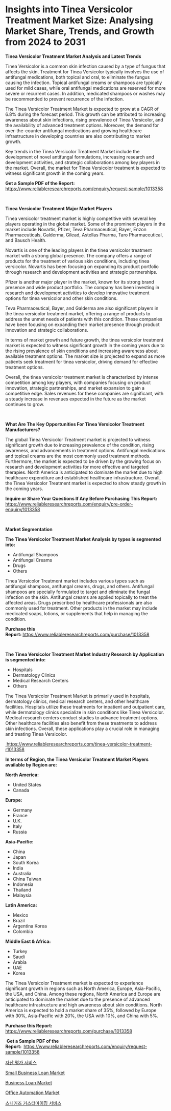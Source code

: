 <p><h1>Insights into Tinea Versicolor Treatment Market Size: Analysing Market Share, Trends, and Growth from 2024 to 2031</h1></p><p><strong>Tinea Versicolor Treatment Market Analysis and Latest Trends</strong></p>
<p><p>Tinea Versicolor is a common skin infection caused by a type of fungus that affects the skin. Treatment for Tinea Versicolor typically involves the use of antifungal medications, both topical and oral, to eliminate the fungus causing the infection. Topical antifungal creams or shampoos are typically used for mild cases, while oral antifungal medications are reserved for more severe or recurrent cases. In addition, medicated shampoos or washes may be recommended to prevent recurrence of the infection.</p><p>The Tinea Versicolor Treatment Market is expected to grow at a CAGR of 6.8% during the forecast period. This growth can be attributed to increasing awareness about skin infections, rising prevalence of Tinea Versicolor, and the availability of advanced treatment options. Moreover, the demand for over-the-counter antifungal medications and growing healthcare infrastructure in developing countries are also contributing to market growth.</p><p>Key trends in the Tinea Versicolor Treatment Market include the development of novel antifungal formulations, increasing research and development activities, and strategic collaborations among key players in the market. Overall, the market for Tinea Versicolor treatment is expected to witness significant growth in the coming years.</p></p>
<p><strong>Get a Sample PDF of the Report:&nbsp;</strong> <a href="https://www.reliableresearchreports.com/enquiry/request-sample/1013358">https://www.reliableresearchreports.com/enquiry/request-sample/1013358</a></p>
<p>&nbsp;</p>
<p><strong>Tinea Versicolor Treatment Major Market Players</strong></p>
<p><p>Tinea versicolor treatment market is highly competitive with several key players operating in the global market. Some of the prominent players in the market include Novartis, Pfizer, Teva Pharmaceutical, Bayer, Enzon Pharmaceuticals, Galderma, Gilead, Astellas Pharma, Taro Pharmaceutical, and Bausch Health. </p><p>Novartis is one of the leading players in the tinea versicolor treatment market with a strong global presence. The company offers a range of products for the treatment of various skin conditions, including tinea versicolor. Novartis has been focusing on expanding its product portfolio through research and development activities and strategic partnerships. </p><p>Pfizer is another major player in the market, known for its strong brand presence and wide product portfolio. The company has been investing in research and development activities to develop innovative treatment options for tinea versicolor and other skin conditions.</p><p>Teva Pharmaceutical, Bayer, and Galderma are also significant players in the tinea versicolor treatment market, offering a range of products to address the unmet needs of patients with this condition. These companies have been focusing on expanding their market presence through product innovation and strategic collaborations.</p><p>In terms of market growth and future growth, the tinea versicolor treatment market is expected to witness significant growth in the coming years due to the rising prevalence of skin conditions and increasing awareness about available treatment options. The market size is projected to expand as more patients seek treatment for tinea versicolor, driving demand for effective treatment options.</p><p>Overall, the tinea versicolor treatment market is characterized by intense competition among key players, with companies focusing on product innovation, strategic partnerships, and market expansion to gain a competitive edge. Sales revenues for these companies are significant, with a steady increase in revenues expected in the future as the market continues to grow.</p></p>
<p>&nbsp;</p>
<p><strong>What Are The Key Opportunities For Tinea Versicolor Treatment Manufacturers?</strong></p>
<p><p>The global Tinea Versicolor Treatment market is projected to witness significant growth due to increasing prevalence of the condition, rising awareness, and advancements in treatment options. Antifungal medications and topical creams are the most commonly used treatment methods. Furthermore, the market is expected to be driven by the growing focus on research and development activities for more effective and targeted therapies. North America is anticipated to dominate the market due to high healthcare expenditure and established healthcare infrastructure. Overall, the Tinea Versicolor Treatment market is expected to show steady growth in the coming years.</p></p>
<p><strong>Inquire or Share Your Questions If Any Before Purchasing This Report:</strong> <a href="https://www.reliableresearchreports.com/enquiry/pre-order-enquiry/1013358">https://www.reliableresearchreports.com/enquiry/pre-order-enquiry/1013358</a></p>
<p>&nbsp;</p>
<p><strong>Market Segmentation</strong></p>
<p><strong>The Tinea Versicolor Treatment Market Analysis by types is segmented into:</strong></p>
<p><ul><li>Antifungal Shampoos</li><li>Antifungal Creams</li><li>Drugs</li><li>Others</li></ul></p>
<p><p>Tinea Versicolor Treatment market includes various types such as antifungal shampoos, antifungal creams, drugs, and others. Antifungal shampoos are specially formulated to target and eliminate the fungal infection on the skin. Antifungal creams are applied topically to treat the affected areas. Drugs prescribed by healthcare professionals are also commonly used for treatment. Other products in the market may include medicated soaps, lotions, or supplements that help in managing the condition.</p></p>
<p><strong>Purchase this Report:&nbsp;</strong><a href="https://www.reliableresearchreports.com/purchase/1013358">https://www.reliableresearchreports.com/purchase/1013358</a></p>
<p>&nbsp;</p>
<p><strong>The Tinea Versicolor Treatment Market Industry Research by Application is segmented into:</strong></p>
<p><ul><li>Hospitals</li><li>Dermatology Clinics</li><li>Medical Research Centers</li><li>Others</li></ul></p>
<p><p>The Tinea Versicolor Treatment Market is primarily used in hospitals, dermatology clinics, medical research centers, and other healthcare facilities. Hospitals utilize these treatments for inpatient and outpatient care, while dermatology clinics specialize in skin conditions like Tinea Versicolor. Medical research centers conduct studies to advance treatment options. Other healthcare facilities also benefit from these treatments to address skin infections. Overall, these applications play a crucial role in managing and treating Tinea Versicolor.</p></p>
<p><a href="https://www.reliableresearchreports.com/tinea-versicolor-treatment-r1013358">&nbsp;https://www.reliableresearchreports.com/tinea-versicolor-treatment-r1013358</a></p>
<p><strong>In terms of Region, the Tinea Versicolor Treatment Market Players available by Region are:</strong></p>
<p>
    <p> <strong> North America: </strong>
        <ul>
            <li>United States</li>
            <li>Canada</li>
        </ul>
        </p> 
    <p> <strong> Europe: </strong>
        <ul>
            <li>Germany</li>
            <li>France</li>
            <li>U.K.</li>
            <li>Italy</li>
            <li>Russia</li>
        </ul>
        </p> 
    <p> <strong> Asia-Pacific: </strong>
        <ul>
            <li>China</li>
            <li>Japan</li>
            <li>South Korea</li>
            <li>India</li>
            <li>Australia</li>
            <li>China Taiwan</li>
            <li>Indonesia</li>
            <li>Thailand</li>
            <li>Malaysia</li>
        </ul>
        </p> 
    <p> <strong> Latin America: </strong>
        <ul>
            <li>Mexico</li>
            <li>Brazil</li>
            <li>Argentina Korea</li>
            <li>Colombia</li>
        </ul>
        </p> 
    <p> <strong> Middle East & Africa: </strong>
        <ul>
            <li>Turkey</li>
            <li>Saudi</li>
            <li>Arabia</li>
            <li>UAE</li>
            <li>Korea</li>
        </ul>
    </p>
    </p>
<p><p>The Tinea Versicolor Treatment market is expected to experience significant growth in regions such as North America, Europe, Asia-Pacific, the USA, and China. Among these regions, North America and Europe are anticipated to dominate the market due to the presence of advanced healthcare infrastructure and high awareness about skin conditions. North America is expected to hold a market share of 35%, followed by Europe with 30%, Asia-Pacific with 20%, the USA with 10%, and China with 5%.</p></p>
<p><strong>Purchase this Report: </strong><a href="https://www.reliableresearchreports.com/purchase/1013358">https://www.reliableresearchreports.com/purchase/1013358</a></p>
<p>&nbsp;<strong>Get a Sample PDF of the Report:&nbsp;&nbsp;</strong><a href="https://www.reliableresearchreports.com/enquiry/request-sample/1013358">https://www.reliableresearchreports.com/enquiry/request-sample/1013358</a></p>
<p><strong></strong></p>
<p><p><a href="https://github.com/marufmohassin05/Market-Research-Report-List-2/blob/main/307806780255.md">자산 평가 서비스</a></p><p><a href="https://github.com/Angelnienowdseej3e45z3p8c/Market-Research-Report-List-3/blob/main/small-business-loan-market.md">Small Business Loan Market</a></p><p><a href="https://github.com/angeliabkratze/Market-Research-Report-List-2/blob/main/business-loan-market.md">Business Loan Market</a></p><p><a href="https://github.com/EveKerluke2023/Market-Research-Report-List-2/blob/main/office-automation-market.md">Office Automation Market</a></p><p><a href="https://github.com/kimvicki3212024/Market-Research-Report-List-2/blob/main/889596080254.md">스니커즈 커스터마이징 서비스</a></p></p>